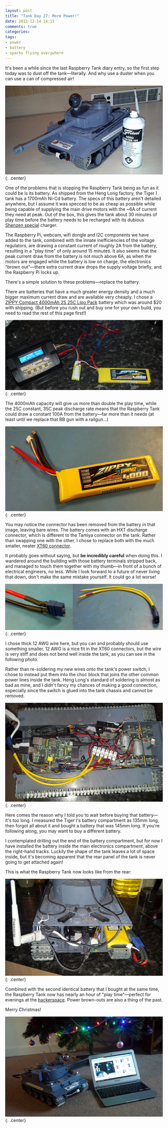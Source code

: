 ```yaml
---
layout: post
title: "Tank Day 27: More Power!"
date: 2013-12-14 14:15
comments: true
categories: 
tags:
- power
- battery
- sparks flying everywhere
---
```


It's been a while since the last Raspberry Tank diary entry, so the first step today was to dust off the tank&mdash;literally. And why use a duster when you can use a can of compressed air!

![The Raspberry Tank with air duster](/raspberrytank/airduster.jpg){: .center}

One of the problems that is stopping the Raspberry Tank being as fun as it could be is its battery. As shipped from the Heng Long factory, the Tiger I tank has a 1700mAh Ni-Cd battery. The specs of this battery aren't detailed anywhere, but I assume it was specced to be as cheap as possible while being capable of supplying the main drive motors with the ~6A of current they need at peak. Out of the box, this gives the tank about 30 minutes of play time before the battery needs to be recharged with its dubious [Shenzen special](http://www.evilmadscientist.com/2009/a-visit-to-the-electronics-markets-of-shenzhen/) charger.

The Raspberry Pi, webcam, wifi dongle and I2C components we have added to the tank, combined with the innate inefficiencies of the voltage regulators, are drawing a constant current of roughly 2A from the battery, resulting in a "play time" of only around 15 minutes. It also seems that the peak current draw from the battery is not much above 6A, as when the motors are engaged while the battery is low on charge, the electronics "brown out"&mdash;there extra current draw drops the supply voltage briefly, and the Raspberry Pi locks up.

There's a simple solution to these problems&mdash;replace the battery.

There are batteries that have a much greater energy density and a much bigger maximum current draw and are available very cheaply. I chose a [ZIPPY Compact 4000mAh 2S 25C Lipo Pack](http://hobbyking.co.uk/hobbyking/store/uh_viewItem.asp?idProduct=21359) battery which was around $20 with shipping. (But before you rush out and buy one for your own build, you need to read the rest of this page first!)

![The new battery charging](/raspberrytank/charging.jpg){: .center}

The 4000mAh capacity will give us more than double the play time, while the 25C constant, 35C peak discharge rate means that the Raspberry Tank could draw a constant 100A from the battery&mdash;far more than it needs (at least until we replace that BB gun with a railgun...)

![The new battery](/raspberrytank/newbattery.jpg){: .center}

You may notice the connector has been removed from the battery in that image, leaving bare wires. The battery comes with an HXT discharge connector, which is different to the Tamiya connector on the tank. Rather than swapping one with the other, I chose to replace both with the much smaller, neater [XT60 connector](http://hobbyking.co.uk/hobbyking/store/uh_viewItem.asp?idProduct=44333).

It probably goes without saying, but **be incredibly careful** when doing this. I wandered around the building with those battery terminals stripped back, and managed to touch them together with my thumb&mdash;in front of a bunch of electrical engineers, no less. While I look forward to a future of never living that down, don't make the same mistake yourself. It could go a lot worse!

![New XT60 connectors on the battery, and new wires to put inside the tank.](/raspberrytank/xt60.jpg){: .center}

I chose thick 12 AWG wire here, but you can and probably should use something smaller. 12 AWG is a nice fit in the XT60 connectors, but the wire is very stiff and does not bend well inside the tank, as you can see in the following photo.

Rather than re-soldering my new wires onto the tank's power switch, I chose to instead put them into the choc block that joins the other common power lines inside the tank. Heng Long's standard of soldering is almost as bad as mine, and I didn't fancy my chances of making a good connection, especially since the switch is glued into the tank chassis and cannot be removed.

![The internals of the tank to support the new battery](/raspberrytank/newbatteryinternals.jpg){: .center}

Here comes the reason why I told you to wait before buying that battery&mdash;it's too long. I measured the Tiger I's battery compartment as 135mm long, then forgot all about it and bought a battery that was 145mm long. If you're following along, you may want to buy a different battery.

I contemplated drilling out the end of the battery compartment, but for now I have installed the battery inside the main electronics compartment, above the right-hand tracks. Luckily the shape of the tank leaves a lot of space inside, but it's becoming apparent that the rear panel of the tank is never going to get attached again!

This is what the Raspberry Tank now looks like from the rear:

![The new battery installed in the tank](/raspberrytank/newbatteryinstalled.jpg){: .center}

Combined with the second identical battery that I bought at the same time, the Raspberry Tank now has nearly an hour of "play time"&mdash;perfect for evenings at the [hackerspace](http://www.constructorium.org). Power brown-outs are also a thing of the past.

Merry Christmas!

![The Raspberry Tank in front of the Christmas tree](/raspberrytank/christmas.jpg){: .center}